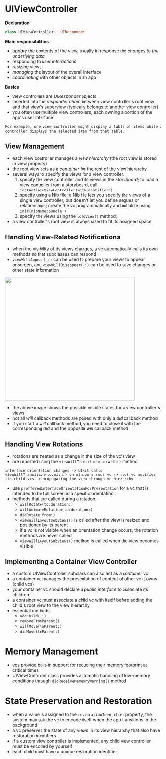 # UIViewController

**Declaration**

```swift
class UIViewController : UIResponder
```

**Main responsibilities**
- *update* the contents of the view, usually in response the *changes to the underlying data*
- responding to *user interactions*
- *resizing* views
- *managing* the layout of the overall interface
- *coordinating* with other objects in an app

**Basics**
- view controllers are *UIResponder* objects
- inserted into the *responder chain* between view controller's root view and that view's superview (typically belongs to another view controller)
- you often use multiple view controllers, each owning a portion of the app's user interface
```markdown
For example, one view controller might display a table of items while a different view 
controller displays the selected item from that table.
```

## View Management
- each view controller manages a *view hierarchy* (the root view is stored in view property)
- the root view acts as a *container* for the rest of the view hierarchy
- several ways to specify the views for a view controller: 
  1. specify the view controller and its views in the *storyboard*; to load a view controller from a storyboard, call `instantiateViewController(withIdentifier:)`
  2. specify using a Nib file; a Nib file lets you specify the views of a single view controller, but doesn't let you define segues or relationships; create the vc programmatically and initialize using `init(nibName:bundle:)`
  3. specify the views using the `loadView()` method; 
- a view controller's root view is always sized to fit its assigned space

## Handling View-Related Notifications
- when the visibility of its views changes, a vc automatically calls its own methods so that subclasses can respond
- `viewWillAppear(_:)` can be used to prepare your views to appear onscreen, and `viewWillDisappear(_:)` can be used to save changes or other state information

<img src="https://docs-assets.developer.apple.com/published/f06f30fa63/UIViewController_Class_Reference_2x_ddcaa00c-87d8-4c85-961e-ccfb9fa4aac2.png" height="400" width="420">

- the above image shows the possible visible states for a view controller's views
- not all *will* callback methods are paired with only a *did* callback method 
- if you start a *will* callback method, you need to close it with the corresponding *did* and the opposite *will* callback method

## Handling View Rotations
- rotations are treated as a change in the size of the vc's view
- are reported using the ```viewWillTransition(to:with:)``` method

```interface orientation changes -> UIKit calls viewWillTransition(to:with:) on window's root vc -> root vc notifies its child vcs -> propagating the view through vc hierarchy```

- use ```prefferedInterfaceOrientationForPresentation``` for a vc that is intended to be full screen in a specific orientation
- methods that are called during a rotation:
	- `willRotate(to:duration:)`
	- `willAnimateRotation(to:duration:)`
	- `didRotate(from:)`
	- `viewWillLayoutSubviews()` is called after the view is resized and positioned by its parent
	- if a vc is not visible when an orientation change occurs, the rotation methods are never called
	- `viewWillLayoutSubviews()` method is called when the view becomes visible

## Implementing a Container View Controller
- a custom UIViewController subclass can also act as a *container* vc
- a container vc manages the presentation of content of other vc it owns (child vcs)
- your container vc should declare a *public interface* to associate its children
- a container vc must associate a child vc with itself before adding the child's root view to the view hierarchy
- essential methods:
	- `addChild(_:)`
	- `removeFromParent()`
	- `willMove(toParent:)`
	- `didMove(toParent:)`

# Memory Management
- vcs provide built-in support for reducing their memory footprint at critical times
- UIViewController class provides automatic handling of low-memory conditions through `didReceiveMemeoryWarning()` method

# State Preservation and Restoration
- when a value is assigned to the `restorationIdentifier` property, the system may ask the vc to encode itself when the app transitions in the background
- a vc preserves the state of any views in its view hierarchy that also have restoration identifiers
- if a custom view controller is implemented, any child view controller must be encoded by yourself
- each child must have a unique restoration identifier